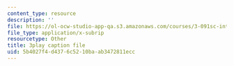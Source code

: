 ```yaml
---
content_type: resource
description: ''
file: https://ol-ocw-studio-app-qa.s3.amazonaws.com/courses/3-091sc-introduction-to-solid-state-chemistry-fall-2010/5b4027f4d4376c5210baab3472811ecc_LHRZLeQ2aaM.srt
file_type: application/x-subrip
resourcetype: Other
title: 3play caption file
uid: 5b4027f4-d437-6c52-10ba-ab3472811ecc
---
```

